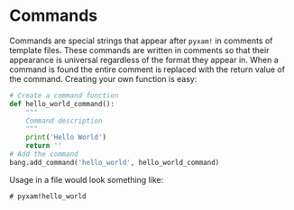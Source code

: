 # Commands

Commands are special strings that appear after `pyxam!` in comments of template files. These commands are written in
comments so that their appearance is universal regardless of the format they appear in. When a command is found the
entire comment is replaced with the return value of the command. Creating your own function is easy:
```python
# Create a command function
def hello_world_command():
    """
    Command description
    """
    print('Hello World')
    return ''
# Add the command
bang.add_command('hello_world', hello_world_command)
```
Usage in a file would look something like:
```
# pyxam!hello_world
```